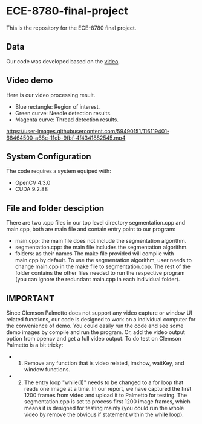 # ECE-8780-final-project

This is the repository for the ECE-8780 final project.

## Data 
Our code was developed based on the [video](https://drive.google.com/drive/folders/1Tp1WGvC2OOuOI_mL-SOBWsOYOHibuZxo?usp=sharing).

## Video demo
Here is our video processing result.
- Blue rectangle: Region of interest.
- Green curve: Needle detection results.
- Magenta curve: Thread detection results.

https://user-images.githubusercontent.com/59490151/116119401-68464500-a68c-11eb-9fbf-4f4341882545.mp4



## System Configuration
The code requires a system equiped with:
- OpenCV 4.3.0
- CUDA 9.2.88


## File and folder desciption
There are two .cpp files in our top level directory segmentation.cpp and main.cpp, both are main file and contain entry point to our program:
- main.cpp: the main file does not include the segmentation algorithm.
- segmentation.cpp: the main file includes the segmentation algorithm.
- folders: as their names
The make file provided will compile with main.cpp by default. To use the segmentation algorithm, user needs to change main.cpp in the make file to segmentation.cpp.
The rest of the folder contains the other files needed to run the respective program (you can ignore the redundant main.cpp in each individual folder).

## IMPORTANT
Since Clemson Palmetto does not support any video capture or window UI related functions, our code is designed to work on a individual computer for the convenience of demo. You could easily run the code and see some demo images by compile and run the program. Or, add the video output option from opencv and get a full video output.
To do test on Clemson Palmetto is a bit tricky:
- 1. Remove any function that is video related, imshow, waitKey, and window functions.
- 2. The entry loop "while(1)" needs to be changed to a for loop that reads one image at a time.
In our report, we have captured the first 1200 frames from video and upload it to Palmetto for testing. The segmentation.cpp is set to process first 1200 image frames, which means it is designed for testing mainly (you could run the whole video by remove the obvious if statement within the while loop). 




